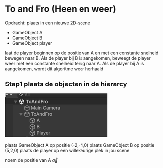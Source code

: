 # To and Fro (Heen en weer)

Opdracht: plaats in een nieuwe 2D-scene
- GameObject A
- GameObject B
- GameObject player

laat de player beginnen op de positie van A en met een constante snelheid bewegen naar B. Als de player bij B is aangekomen, beweegt de player weer met een constante snelheid terug naar A. Als de player bij A is aangekomen, wordt dit algoritme weer herhaald

## Stap1 plaats de objecten in de hierarcy

<img src="images/hierarchy.png">

plaats GameObject A op positie (-2,-4,0)
plaats GameObject B op positie (5,2,0)
plaats de player op een willekeurige plek in jou scene

noem de positie van A $` \vec{a} `$
